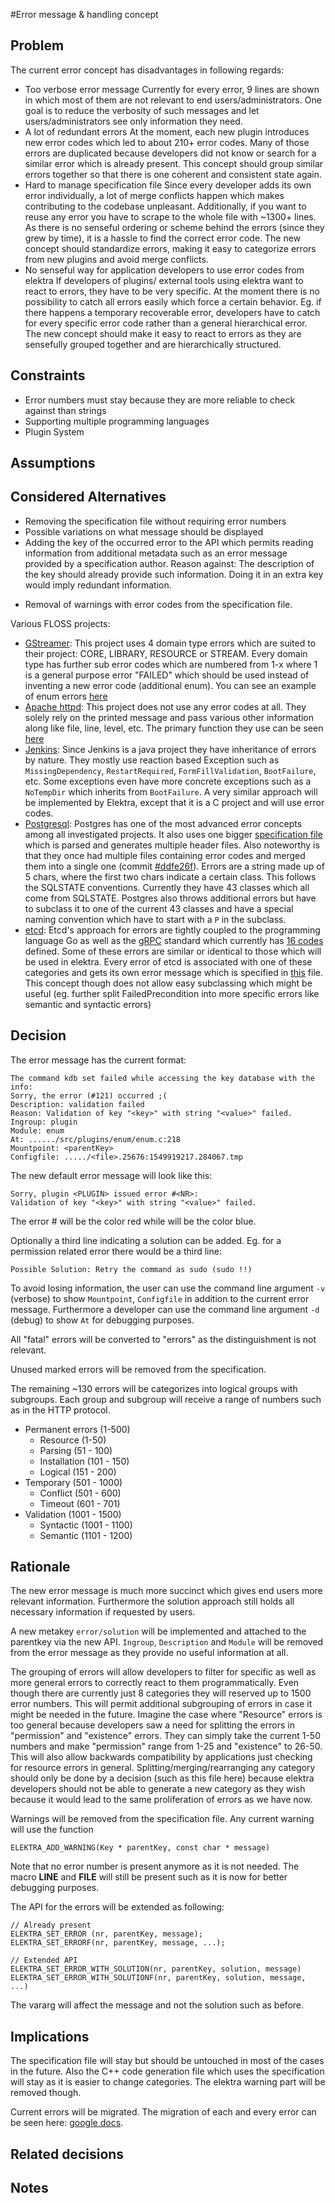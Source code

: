 #Error message & handling concept

## Problem

The current error concept has disadvantages in following regards:

* Too verbose error message
    Currently for every error, 9 lines are shown in which most of them are not relevant to end users/administrators. One goal
    is to reduce the verbosity of such messages and let users/administrators see only information they need.
* A lot of redundant errors
    At the moment, each new plugin introduces new error codes which led to about 210+ error codes. Many of those errors
    are duplicated because developers did not know or search for a similar error which is already present. This concept should
    group similar errors together so that there is one coherent and consistent state again.
* Hard to manage specification file
    Since every developer adds its own error individually, a lot of merge conflicts happen which makes contributing to the codebase
    unpleasant. Additionally, if you want to reuse any error you have to scrape to the whole file with ~1300+ lines. As there is no
    senseful ordering or scheme behind the errors (since they grew by time), it is a hassle to find the correct error code. 
    The new concept should standardize errors, making it easy to categorize errors from new plugins and avoid merge conflicts. 
* No senseful way for application developers to use error codes from elektra
    If developers of plugins/ external tools using elektra want to react to errors, they have to be very specific. At the moment there is
    no possibility to catch all errors easily which force a certain behavior. Eg. if there happens a temporary recoverable error, developers have to
    catch for every specific error code rather than a general hierarchical error. The new concept should make it easy to react to errors as they are
    sensefully grouped together and are hierarchically structured.

## Constraints

* Error numbers must stay because they are more reliable to check against than strings
* Supporting multiple programming languages
* Plugin System

## Assumptions

## Considered Alternatives

- Removing the specification file without requiring error numbers
- Possible variations on what message should be displayed
- Adding the key of the occurred error to the API which permits reading information from
additional metadata such as an error message provided by a specification author. 
Reason against: The description of the key should already provide such information.
Doing it in an extra key would imply redundant information.
* Removal of warnings with error codes from the specification file.

Various FLOSS projects:
* [GStreamer](https://github.com/GStreamer/gstreamer): 
    This project uses 4 domain type errors which are suited to their project:
    CORE, LIBRARY, RESOURCE or STREAM. Every domain type has further sub error codes which are numbered from 1-x where 1 is a
    general purpose error "FAILED" which should be used instead of inventing a new error code (additional enum). You can see an example
    of enum errors [here](https://github.com/GStreamer/gstreamer/blob/a7db80f9a98287f012108845e121f6f6fb62171b/gst/gsterror.h#L63-L80)
* [Apache httpd](https://github.com/apache/httpd):
    This project does not use any error codes at all. They solely rely on the printed message and pass various other information along like
    file, line, level, etc. The primary function they use can be seen [here](https://github.com/apache/httpd/blob/1acebd4933e5315c669605c3c9222ed8bb0ee9ea/include/http_log.h#L378-L403)
* [Jenkins](https://github.com/jenkinsci/jenkins):
    Since Jenkins is a java project they have inheritance of errors by nature. They mostly use reaction based Exception such as
    `MissingDependency`, `RestartRequired`, `FormFillValidation`, `BootFailure`, etc. Some exceptions even have more concrete
    exceptions such as a `NoTempDir` which inherits from `BootFailure`. A very similar approach will be implemented by Elektra,
    except that it is a C project and will use error codes.
* [Postgresql](https://github.com/postgres/postgres):
    Postgres has one of the most advanced error concepts among all investigated projects. It also uses one bigger [specification file](https://github.com/postgres/postgres/blob/master/src/backend/utils/errcodes.txt) which is parsed and generates multiple header files. Also noteworthy is that they once had multiple files containing error codes and
    merged them into a single one (commit [#ddfe26f](https://github.com/postgres/postgres/commit/ddfe26f6441c24660595c5efe5fd0bd3974cdc5c)). Errors are a string
    made up of 5 chars, where the first two chars indicate a certain class. This follows the SQLSTATE conventions. 
    Currently they have 43 classes which all come from SQLSTATE. Postgres also throws additional errors but have to subclass it to one of the current 43 classes and have a special naming convention which have to start with a `P` in the subclass.
* [etcd](https://github.com/etcd-io/etcd): 
    Etcd's approach for errors are tightly coupled to the programming language Go as well as the [gRPC](https://grpc.io/) standard which currently has 
    [16 codes](https://godoc.org/google.golang.org/grpc/codes) defined. Some of these errors are similar or identical to those which will be used in elektra.
    Every error of etcd is associated with one of these categories and gets its own error message which is specified in [this](https://github.com/etcd-io/etcd/blob/master/etcdserver/api/v3rpc/rpctypes/error.go) file. This concept though does not allow easy subclassing which might be useful (eg. further split FailedPrecondition into more specific errors like semantic and syntactic errors)

## Decision

The error message has the current format:

```
The command kdb set failed while accessing the key database with the info:
Sorry, the error (#121) occurred ;(
Description: validation failed
Reason: Validation of key "<key>" with string "<value>" failed.
Ingroup: plugin
Module: enum
At: ....../src/plugins/enum/enum.c:218
Mountpoint: <parentKey>
Configfile: ...../<file>.25676:1549919217.284067.tmp
```

The new default error message will look like this:

```
Sorry, plugin <PLUGIN> issued error #<NR>:
Validation of key "<key>" with string "<value>" failed.
```

The error #<NR> will be the color red while <PLUGIN> will be the color blue.

Optionally a third line indicating a solution can be added. Eg. for a permission related error there would be a third line:

```
Possible Solution: Retry the command as sudo (sudo !!)
```

To avoid losing information, the user can use the command line argument `-v` (verbose) to show
`Mountpoint`, `Configfile` in addition to the current error message.
Furthermore a developer can use the command line argument `-d` (debug)
to show `At` for debugging purposes.

All "fatal" errors will be converted to "errors" as the distinguishment is not relevant.

Unused marked errors will be removed from the specification.

The remaining ~130 errors will be categorizes into logical groups with subgroups.
Each group and subgroup will receive a range of numbers such as in the HTTP protocol.

- Permanent errors (1-500)
  - Resource (1-50)
  - Parsing (51 - 100)
  - Installation (101 - 150)
  - Logical (151 - 200)
- Temporary (501 - 1000)
  - Conflict (501 - 600)
  - Timeout (601 - 701)
- Validation (1001 - 1500)
  - Syntactic (1001 - 1100)
  - Semantic (1101 - 1200)

## Rationale

The new error message is much more succinct which gives end users more relevant information.
Furthermore the solution approach still holds all necessary information if requested by users.

A new metakey `error/solution` will be implemented and attached to the parentkey via the new API.
`Ingroup`, `Description` and `Module` will be removed from the error message as they provide no useful
information at all.

The grouping of errors will allow developers to filter for specific as well as more general errors to correctly
react to them programmatically. Even though there are currently just 8 categories they will reserved up to 1500 error numbers.
This will permit additional subgrouping of errors in case it might be needed in the future. Imagine the case where
"Resource" errors is too general because developers saw a need for splitting the errors in "permission" and "existence" errors.
They can simply take the current 1-50 numbers and make "permission" range from 1-25 and "existence" to 26-50. This will also allow
backwards compatibility by applications just checking for resource errors in general.
Splitting/merging/rearranging any category should only be done by a decision (such as this file here) because elektra developers
should not be able to generate a new category as they wish because it would lead to the same proliferation of errors as we have now.

Warnings will be removed from the specification file. Any current warning will use the function

```
ELEKTRA_ADD_WARNING(Key * parentKey, const char * message)
```

Note that no error number is present anymore as it is not needed. The macro
**LINE** and **FILE** will still be present such as it is now for better debugging
purposes.

The API for the errors will be extended as following:

```
// Already present
ELEKTRA_SET_ERROR (nr, parentKey, message);
ELEKTRA_SET_ERRORF(nr, parentKey, message, ...);

// Extended API
ELEKTRA_SET_ERROR_WITH_SOLUTION(nr, parentKey, solution, message)
ELEKTRA_SET_ERROR_WITH_SOLUTIONF(nr, parentKey, solution, message, ...)
```

The vararg will affect the message and not the solution such as before.

## Implications

The specification file will stay but should be untouched in most of the cases in the future. Also the C++ code generation
file which uses the specification will stay as it is easier to change categories. The elektra warning part will be removed though.

Current errors will be migrated. The migration of each and every error can be seen here: [google docs](https://docs.google.com/spreadsheets/d/1-vXNZ7pN9wlMFByIMLbFt_HieyJpop0UyksbgAvmGK4/edit?usp=sharing).

## Related decisions

## Notes
